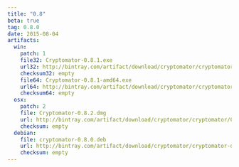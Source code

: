 ```yaml
---
title: "0.8"
beta: true
tag: 0.8.0
date: 2015-08-04
artifacts:
  win:
    patch: 1
    file32: Cryptomator-0.8.1.exe
    url32: http://bintray.com/artifact/download/cryptomator/cryptomator/Cryptomator-0.8.1.exe
    checksum32: empty
    file64: Cryptomator-0.8.1-amd64.exe
    url64: http://bintray.com/artifact/download/cryptomator/cryptomator/Cryptomator-0.8.1-amd64.exe
    checksum64: empty
  osx:
    patch: 2
    file: Cryptomator-0.8.2.dmg
    url: http://bintray.com/artifact/download/cryptomator/cryptomator/Cryptomator-0.8.2.dmg
    checksum: empty
  debian:
    file: cryptomator-0.8.0.deb
    url: http://bintray.com/artifact/download/cryptomator/cryptomator-deb/pool/contrib/c/cryptomator/cryptomator-0.8.0.deb
    checksum: empty
---
```

